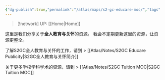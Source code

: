 ```yaml
---
{"dg-publish":true,"permalink":"/atlas/maps/s2-gc-educare-moc/","tags":["map"]}
---
```


> [!network] UP: [[Home\|Home]]

这里是我们分享关于**全人教育与关怀**的资源。
我会不定期更新这里的资源，让资源更整全。


了解S2GC全人教育与关怀的工作，请到 > [[Atlas/Notes/S2GC Educare Publicity\|S2GC全人教育与关怀简介]]

关于更多学校学科学术的资源，请到 > [[Atlas/Notes/S2GC Tuition MOC\|S2GC Tuition MOC]]
